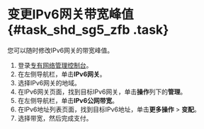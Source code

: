 # 变更IPv6网关带宽峰值 {#task_shd_sg5_zfb .task}

您可以随时修改IPv6网关的带宽峰值。

1.  登录[专有网络管理控制台](https://vpcnext.console.aliyun.com)。
2.  在左侧导航栏，单击**IPv6网关**。
3.  选择IPv6网关的地域。
4.  在IPv6网关页面，找到目标IPv6网关，单击**操作**列下的**管理**。
5.  在左侧导航栏，单击**IPv6公网带宽**。
6.  在IPv6地址列表页面，找到目标IPv6地址，单击**更多操作** \> **变配**。
7.  选择带宽，然后完成支付。

